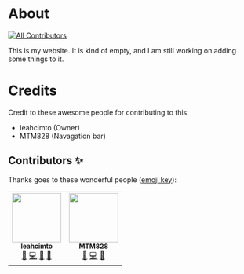 # About 
<!-- ALL-CONTRIBUTORS-BADGE:START - Do not remove or modify this section -->
[![All Contributors](https://img.shields.io/badge/all_contributors-2-orange.svg?style=flat-square)](#contributors-)
<!-- ALL-CONTRIBUTORS-BADGE:END -->
This is my website. It is kind of empty, and I am still working on adding some things to it.

# Credits
Credit to these awesome people for contributing to this:
- leahcimto (Owner)
- MTM828 (Navagation bar)

## Contributors ✨

Thanks goes to these wonderful people ([emoji key](https://allcontributors.org/docs/en/emoji-key)):

<!-- ALL-CONTRIBUTORS-LIST:START - Do not remove or modify this section -->
<!-- prettier-ignore-start -->
<!-- markdownlint-disable -->
<table>
  <tr>
    <td align="center"><a href="https://leahcimto.github.io"><img src="https://avatars0.githubusercontent.com/u/68165163?v=4" width="100px;" alt=""/><br /><sub><b>leahcimto</b></sub></a><br /><a href="#ideas-leahcimto" title="Ideas, Planning, & Feedback">🤔</a> <a href="https://github.com/leahcimto/leahcimto.github.io/commits?author=leahcimto" title="Code">💻</a> <a href="#design-leahcimto" title="Design">🎨</a> <a href="https://github.com/leahcimto/leahcimto.github.io/issues?q=author%3Aleahcimto" title="Bug reports">🐛</a></td>
    <td align="center"><a href="http://mtm828.github.io"><img src="https://avatars1.githubusercontent.com/u/71281115?v=4" width="100px;" alt=""/><br /><sub><b>MTM828</b></sub></a><br /><a href="#ideas-MTM828" title="Ideas, Planning, & Feedback">🤔</a> <a href="https://github.com/leahcimto/leahcimto.github.io/commits?author=MTM828" title="Code">💻</a> <a href="#design-MTM828" title="Design">🎨</a></td>
  </tr>
</table>

<!-- markdownlint-enable -->
<!-- prettier-ignore-end -->
<!-- ALL-CONTRIBUTORS-LIST:END -->
